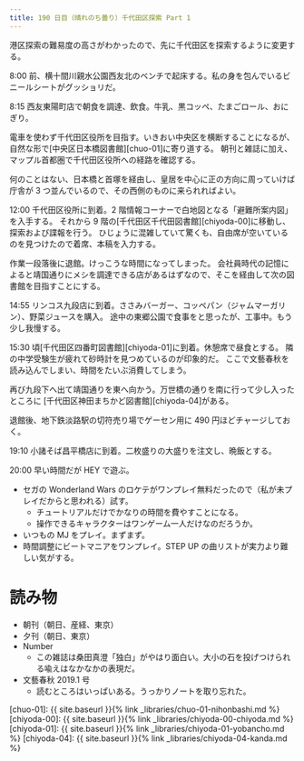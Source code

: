```yaml
---
title: 190 日目（晴れのち曇り）千代田区探索 Part 1
---
```


港区探索の難易度の高さがわかったので、先に千代田区を探索するように変更する。

8:00 前、横十間川親水公園西友北のベンチで起床する。私の身を包んでいるビニールシートがグッショリだ。

8:15 西友東陽町店で朝食を調達、飲食。牛乳、黒コッペ、たまごロール、おにぎり。

電車を使わず千代田区役所を目指す。いきおい中央区を横断することになるが、
自然な形で[中央区日本橋図書館][chuo-01]に寄り道する。
朝刊と雑誌に加え、マップル首都圏で千代田区役所への経路を確認する。

何のことはない、日本橋と首塚を経由し、皇居を中心に正の方向に周っていけば庁舎が 3 つ並んでいるので、その西側のものに来られればよい。

12:00 千代田区役所に到着。2 階情報コーナーで白地図となる「避難所案内図」を入手する。
それから 9 階の[千代田区千代田図書館][chiyoda-00]に移動し、探索および諜報を行う。
ひじょうに混雑していて驚くも、自由席が空いているのを見つけたので着席、本稿を入力する。

作業一段落後に退館。けっこうな時間になってしまった。
会社員時代の記憶によると靖国通りにメシを調達できる店があるはずなので、そこを経由して次の図書館を目指すことにする。

14:55 リンコス九段店に到着。ささみバーガー、コッペパン（ジャムマーガリン）、野菜ジュースを購入。
途中の東郷公園で食事をと思ったが、工事中。もう少し我慢する。

15:30 頃[千代田区四番町図書館][chiyoda-01]に到着。休憩席で昼食とする。
隣の中学受験生が疲れて砂時計を見つめているのが印象的だ。
ここで文藝春秋を読み込んでしまい、時間をたいぶ消費してしまう。

再び九段下へ出て靖国通りを東へ向かう。万世橋の通りを南に行って少し入ったところに
[千代田区神田まちかど図書館][chiyoda-04]がある。

退館後、地下鉄淡路駅の切符売り場でゲーセン用に 490 円ほどチャージしておく。

19:10 小諸そば昌平橋店に到着。二枚盛りの大盛りを注文し、晩飯とする。

20:00 早い時間だが HEY で遊ぶ。
* セガの Wonderland Wars のロケテがワンプレイ無料だったので（私が未プレイだからと思われる）試す。
  * チュートリアルだけでかなりの時間を費やすことになる。
  * 操作できるキャラクターはワンゲーム一人だけなのだろうか。
* いつもの MJ をプレイ。まずまず。
* 時間調整にビートマニアをワンプレイ。STEP UP の曲リストが実力より難しい気がする。

# 読み物

* 朝刊（朝日、産経、東京）
* 夕刊（朝日、東京）
* Number
  * この雑誌は桑田真澄「独白」がやはり面白い。大小の石を投げつけられる喩えはなかなかの表現だ。
* 文藝春秋 2019.1 号
  * 読むところはいっぱいある。うっかりノートを取り忘れた。

[chuo-01]: {{ site.baseurl }}{% link _libraries/chuo-01-nihonbashi.md %}
[chiyoda-00]: {{ site.baseurl }}{% link _libraries/chiyoda-00-chiyoda.md %}
[chiyoda-01]: {{ site.baseurl }}{% link _libraries/chiyoda-01-yobancho.md %}
[chiyoda-04]: {{ site.baseurl }}{% link _libraries/chiyoda-04-kanda.md %}
